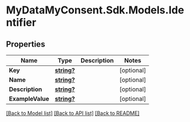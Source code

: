 # MyDataMyConsent.Sdk.Models.Identifier

## Properties

Name | Type | Description | Notes
------------ | ------------- | ------------- | -------------
**Key** | [**string?**](string?.md) |  | [optional] 
**Name** | [**string?**](string?.md) |  | [optional] 
**Description** | [**string?**](string?.md) |  | [optional] 
**ExampleValue** | [**string?**](string?.md) |  | [optional] 

[[Back to Model list]](../README.md#documentation-for-models) [[Back to API list]](../README.md#documentation-for-api-endpoints) [[Back to README]](../README.md)

